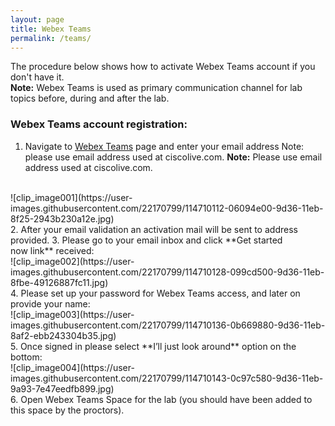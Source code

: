 ```yaml
---
layout: page
title: Webex Teams
permalink: /teams/
---
```


The procedure below shows how to activate Webex Teams account if you don't have it.
<br />
**Note:** Webex Teams is used as primary communication channel for lab topics before, during and after the lab.

### Webex Teams account registration:
1. Navigate to [Webex Teams](https://web.webex.com) page and enter your email address
Note: please use email address used at ciscolive.com.
**Note:** Please use email address used at ciscolive.com.
<br />
![clip_image001](https://user-images.githubusercontent.com/22170799/114710112-06094e00-9d36-11eb-8f25-2943b230a12e.jpg)
<br />
2. After your email validation an activation mail will be sent to address provided.	
3. Please go to your email inbox and click **Get started now link** received:
<br />
![clip_image002](https://user-images.githubusercontent.com/22170799/114710128-099cd500-9d36-11eb-8fbe-49126887fc11.jpg)
<br />
4. Please set up your password for Webex Teams access, and later on provide your name:
<br />
![clip_image003](https://user-images.githubusercontent.com/22170799/114710136-0b669880-9d36-11eb-8af2-ebb243304b35.jpg)
<br />
5. Once signed in please select **I’ll just look around** option on the bottom:
<br />
![clip_image004](https://user-images.githubusercontent.com/22170799/114710143-0c97c580-9d36-11eb-9a93-7e47eedfb899.jpg)
<br />
6. Open Webex Teams Space for the lab (you should have been added to this space by the proctors).